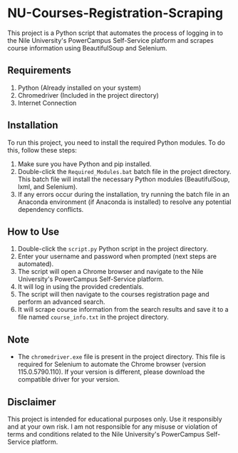 # NU-Courses-Registration-Scraping

This project is a Python script that automates the process of logging in to the Nile University's PowerCampus Self-Service platform and scrapes course information using BeautifulSoup and Selenium.

## Requirements

1. Python (Already installed on your system)
2. Chromedriver (Included in the project directory)
3. Internet Connection

## Installation

To run this project, you need to install the required Python modules. To do this, follow these steps:

1. Make sure you have Python and pip installed.
2. Double-click the `Required_Modules.bat` batch file in the project directory. This batch file will install the necessary Python modules (BeautifulSoup, lxml, and Selenium).
3. If any errors occur during the installation, try running the batch file in an Anaconda environment (if Anaconda is installed) to resolve any potential dependency conflicts.

## How to Use

1. Double-click the `script.py` Python script in the project directory.
2. Enter your username and password when prompted (next steps are automated).
3. The script will open a Chrome browser and navigate to the Nile University's PowerCampus Self-Service platform.
4. It will log in using the provided credentials.
5. The script will then navigate to the courses registration page and perform an advanced search.
6. It will scrape course information from the search results and save it to a file named `course_info.txt` in the project directory.

## Note

- The `chromedriver.exe` file is present in the project directory. This file is required for Selenium to automate the Chrome browser (version 115.0.5790.110). If your version is different, please download the compatible driver for your version.

## Disclaimer

This project is intended for educational purposes only. Use it responsibly and at your own risk. I am not responsible for any misuse or violation of terms and conditions related to the Nile University's PowerCampus Self-Service platform.
